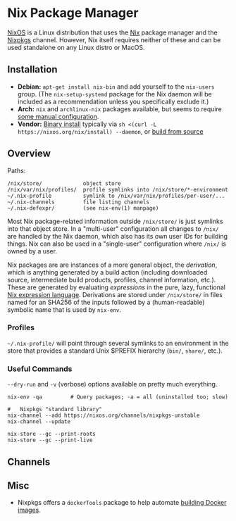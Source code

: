 Nix Package Manager
===================

[NixOS] is a Linux distribution that uses the [Nix] package manager and the
[Nixpkgs] channel. However, Nix itself requires neither of these and can be
used standalone on any Linux distro or MacOS.


Installation
------------

* __Debian:__ `apt-get install nix-bin` and add yourself to the `nix-users`
  group. (The `nix-setup-systemd` package for the Nix daemon will be
  included as a recommendation unless you specifically exclude it.)
* __Arch:__ `nix` and `archlinux-nix` packages available, but seems to
  require [some manual configuration][arch].
* __Vendor:__ [Binary install][nix instbin] typically via `sh <(curl -L
  https://nixos.org/nix/install) --daemon`, or [build from source][nix
  instsrc]


Overview
--------

Paths:

    /nix/store/             object store
    /nix/var/nix/profiles/  profile symlinks into /nix/store/*-environment
    ~/.nix-profile          symlink to /nix/var/nix/profiles/per-user/...
    ~/.nix-channels         file listing channels
    ~/.nix-defexpr/         (see nix-env(1) manpage)

Most Nix package-related information outside `/nix/store/` is just symlinks
into that object store. In a "multi-user" configuration all changes to
`/nix/` are handled by the Nix daemon, which also has its own user IDs for
building things. Nix can also be used in a "single-user" configuration
where `/nix/` is owned by a user.

Nix packages are are instances of a more general object, the _derivation_,
which is anything generated by a build action (including downloaded source,
intermediate build products, profiles, channel information, etc.). These
are generated by evaluating _expressions_ in the pure, lazy, functional
[Nix expression language][nix expr]. Derivations are stored under
`/nix/store/` in files named for an SHA256 of the inputs followed by a
(human-readable) symbolic name that is used by `nix-env`.

### Profiles

`~/.nix-profile/` will point through several symlinks to an environment in
the store that provides a standard Unix $PREFIX hierarchy (`bin/`,
`share/`, etc.).


### Useful Commands

`--dry-run` and `-v` (verbose) options available on pretty much everything.

    nix-env -qa         # Query packages; -a = all (uninstalled too; slow)

    #   Nixpkgs "standard library"
    nix-channel --add https://nixos.org/channels/nixpkgs-unstable
    nix-channel --update

    nix-store --gc --print-roots
    nix-store --gc --print-live


Channels
--------


Misc
----

- Nixpkgs offers a `dockerTools` package to help automate [building Docker
  images][docker].



<!-------------------------------------------------------------------->
[NixOS]: https://nixos.org/manual/nixos/stable/
[Nix]: https://nixos.org/manual/nix/stable/
[Nixpkgs]: https://nixos.org/manual/nixpkgs/stable/

[arch]: https://wiki.archlinux.org/title/Nix
[nix expr]: https://nixos.org/manual/nix/stable/#ch-expression-language
[nix instsrc]: https://nixos.org/manual/nix/stable/#ch-installing-source
[nix instbin]: https://nixos.org/manual/nix/stable/#ch-installing-binary

[docker]: https://nix.dev/tutorials/building-and-running-docker-images
